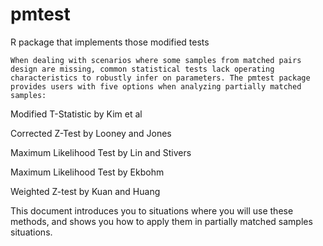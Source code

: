 # pmtest
R package that implements those modified tests

    When dealing with scenarios where some samples from matched pairs design are missing, common statistical tests lack operating characteristics to robustly infer on parameters. The pmtest package provides users with five options when analyzing partially matched samples:


Modified T-Statistic by Kim et al

Corrected Z-Test by Looney and Jones

Maximum Likelihood Test by Lin and Stivers

Maximum Likelihood Test by Ekbohm

Weighted Z-test by Kuan and Huang

This document introduces you to situations where you will use these methods, and shows you how to apply them in partially matched samples situations.
